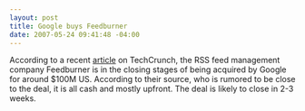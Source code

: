 ```yaml
---
layout: post
title: Google buys Feedburner
date: 2007-05-24 09:41:48 -04:00
---
```


According to a recent [article](http://www.techcrunch.com/2007/05/23/100-million-payday-for-feedburner-this-deal-is-confirmed/ "$100 Million Payday For Feedburner - This Deal Is Confirmed") on TechCrunch, the RSS feed management company Feedburner is in the closing stages of being acquired by Google for around $100M US. According to their source, who is rumored to be close to the deal, it is all cash and mostly upfront. The deal is likely to close in 2-3 weeks.
